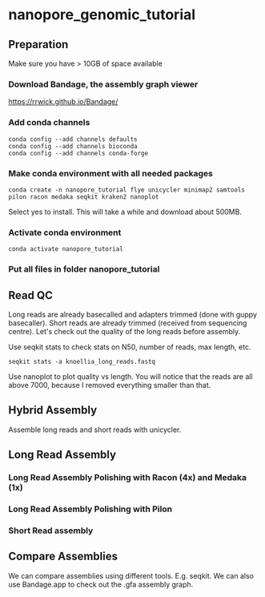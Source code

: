 # nanopore_genomic_tutorial



## Preparation
Make sure you have > 10GB of space available

### Download Bandage, the assembly graph viewer

https://rrwick.github.io/Bandage/


### Add conda channels

    conda config --add channels defaults
    conda config --add channels bioconda
    conda config --add channels conda-forge

### Make conda environment with all needed packages

    conda create -n nanopore_tutorial flye unicycler minimap2 samtools pilon racon medaka seqkit kraken2 nanoplot
Select yes to install. This will take a while and download about 500MB.

### Activate conda environment
    conda activate nanopore_tutorial

### Put all files in folder nanopore_tutorial

## Read QC
Long reads are already basecalled and adapters trimmed (done with guppy basecaller). Short reads are already trimmed (received from sequencing centre). Let's check out the quality of the long reads before assembly.

Use seqkit stats to check stats on N50, number of reads, max length, etc.

    seqkit stats -a knoellia_long_reads.fastq

Use nanoplot to plot quality vs length. You will notice that the reads are all above 7000, because I removed everything smaller than that.



## Hybrid Assembly
Assemble long reads and short reads with unicycler.

## Long Read Assembly

### Long Read Assembly Polishing with Racon (4x) and Medaka (1x)

### Long Read Assembly Polishing with Pilon

### Short Read assembly

## Compare Assemblies
We can compare assemblies using different tools. E.g. seqkit. We can also use Bandage.app to check out the .gfa assembly graph.


